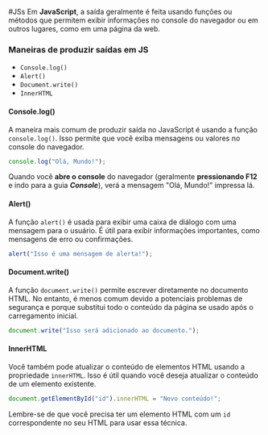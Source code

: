 #JSs
Em **JavaScript**, a saída geralmente é feita usando funções ou métodos que permitem exibir informações no console do navegador ou em outros lugares, como em uma página da web.

### Maneiras de produzir saídas em JS

- `Console.log()`
- `Alert()`
- ``Document.write()``
- ``InnerHTML``

#### Console.log()
A maneira mais comum de produzir saída no JavaScript é usando a função `console.log()`. Isso permite que você exiba mensagens ou valores no console do navegador.

```js
console.log("Olá, Mundo!");
```

 Quando você **abre o console** do navegador (geralmente **pressionando F12** e indo para a guia ***Console***), verá a mensagem "Olá, Mundo!" impressa lá.
 
#### Alert()
A função `alert()` é usada para exibir uma caixa de diálogo com uma mensagem para o usuário. É útil para exibir informações importantes, como mensagens de erro ou confirmações.

```js
alert("Isso é uma mensagem de alerta!");
```

#### Document.write()
A função `document.write()` permite escrever diretamente no documento HTML. No entanto, é menos comum devido a potenciais problemas de segurança e porque substitui todo o conteúdo da página se usado após o carregamento inicial.

```js
document.write("Isso será adicionado ao documento.");
```

#### InnerHTML
Você também pode atualizar o conteúdo de elementos HTML usando a propriedade `innerHTML`. Isso é útil quando você deseja atualizar o conteúdo de um elemento existente.

```js
document.getElementById("id").innerHTML = "Novo conteúdo!";
```

Lembre-se de que você precisa ter um elemento HTML com um `id` correspondente no seu HTML para usar essa técnica.